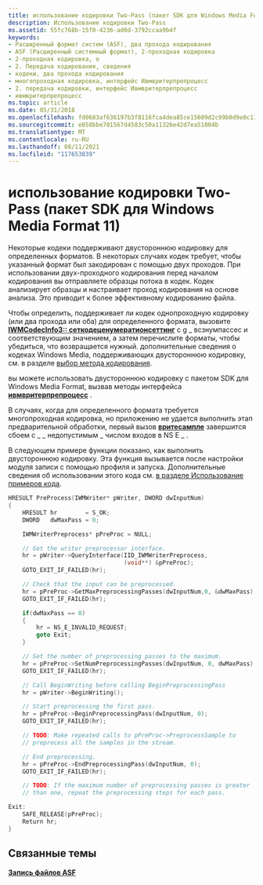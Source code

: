 ```yaml
---
title: использование кодировки Two-Pass (пакет SDK для Windows Media Format 11)
description: Использование кодировки Two-Pass
ms.assetid: 55fc768b-15f0-4236-ad0d-3792ccaa9b4f
keywords:
- Расширенный формат систем (ASF), два прохода кодирования
- ASF (Расширенный системный формат), 2-проходная кодировка
- 2-проходная кодировка, о
- 2. Передача кодирования, сведения
- кодеки, два прохода кодирования
- многопроходная кодировка, интерфейс Ивмвритерпрепроцесс
- 2. передача кодировки, интерфейс Ивмвритерпрепроцесс
- ивмвритерпрепроцесс
ms.topic: article
ms.date: 05/31/2018
ms.openlocfilehash: fd0683af636197b3f8116fca4dea85ce15609d2c99b0d9e0c11dfe0a2662a424
ms.sourcegitcommit: e858bbe701567d4583c50a11326e42d7ea51804b
ms.translationtype: MT
ms.contentlocale: ru-RU
ms.lasthandoff: 08/11/2021
ms.locfileid: "117653839"
---
```

# <a name="using-two-pass-encoding-windows-media-format-11-sdk"></a>использование кодировки Two-Pass (пакет SDK для Windows Media Format 11)

Некоторые кодеки поддерживают двустороннюю кодировку для определенных форматов. В некоторых случаях кодек требует, чтобы указанный формат был закодирован с помощью двух проходов. При использовании двух-проходного кодирования перед началом кодирования вы отправляете образцы потока в кодек. Кодек анализирует образцы и настраивает проход кодирования на основе анализа. Это приводит к более эффективному кодированию файла.

Чтобы определить, поддерживает ли кодек однопроходную кодировку (или два прохода или оба) для определенного формата, вызовите [**IWMCodecInfo3:: сеткодеценумератионсеттинг**](/previous-versions/windows/desktop/api/Wmsdkidl/nf-wmsdkidl-iwmcodecinfo3-setcodecenumerationsetting) с g \_ всзнумпассес и соответствующим значением, а затем перечислите форматы, чтобы убедиться, что возвращается нужный. дополнительные сведения о кодеках Windows Media, поддерживающих двустороннюю кодировку, см. в разделе [выбор метода кодирования](choosing-an-encoding-method.md).

вы можете использовать двустороннюю кодировку с пакетом SDK для Windows Media Format, вызвав методы интерфейса [**ивмвритерпрепроцесс**](/previous-versions/windows/desktop/api/wmsdkidl/nn-wmsdkidl-iwmwriterpreprocess) .

В случаях, когда для определенного формата требуется многопроходная кодировка, но приложению не удается выполнить этап предварительной обработки, первый вызов [**вритесампле**](/previous-versions/windows/desktop/api/Wmsdkidl/nf-wmsdkidl-iwmwriter-writesample) завершится сбоем с \_ \_ недопустимым \_ числом входов в NS E \_ .

В следующем примере функции показано, как выполнить двустороннюю кодировку. Эта функция вызывается после настройки модуля записи с помощью профиля и запуска. Дополнительные сведения об использовании этого кода см. [в разделе Использование примеров кода](using-the-code-examples.md).


```C++
HRESULT PreProcess(IWMWriter* pWriter, DWORD dwInputNum)
{
    HRESULT hr        = S_OK;
    DWORD   dwMaxPass = 0;

    IWMWriterPreprocess* pPreProc = NULL;

    // Get the writer preprocessor interface.
    hr = pWriter->QueryInterface(IID_IWMWriterPreprocess, 
                                 (void**) &pPreProc);
    GOTO_EXIT_IF_FAILED(hr);

    // Check that the input can be preprocessed.
    hr = pPreProc->GetMaxPreprocessingPasses(dwInputNum,0, &dwMaxPass);
    GOTO_EXIT_IF_FAILED(hr);

    if(dwMaxPass == 0)
    {
        hr = NS_E_INVALID_REQUEST;
        goto Exit;
    }

    // Set the number of preprocessing passes to the maximum.
    hr = pPreProc->SetNumPreprocessingPasses(dwInputNum, 0, dwMaxPass);
    GOTO_EXIT_IF_FAILED(hr);

    // Call BeginWriting before calling BeginPreprocessingPass
    hr = pWriter->BeginWriting();

    // Start preprocessing the first pass.
    hr = pPreProc->BeginPreprocessingPass(dwInputNum, 0);
    GOTO_EXIT_IF_FAILED(hr);

    // TODO: Make repeated calls to pPreProc->PreprocessSample to
    // preprocess all the samples in the stream.

    // End preprocessing.
    hr = pPreProc->EndPreprocessingPass(dwInputNum, 0);
    GOTO_EXIT_IF_FAILED(hr);

    // TODO: If the maximum number of preprocessing passes is greater
    // than one, repeat the preprocessing steps for each pass.

Exit:
    SAFE_RELEASE(pPreProc);
    Return hr;
}

```



## <a name="related-topics"></a>Связанные темы

<dl> <dt>

[**Запись файлов ASF**](writing-asf-files.md)
</dt> </dl>

 

 




